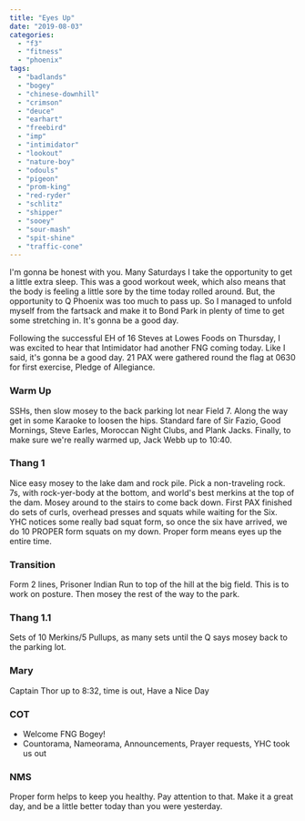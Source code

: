 ```yaml
---
title: "Eyes Up"
date: "2019-08-03"
categories: 
  - "f3"
  - "fitness"
  - "phoenix"
tags: 
  - "badlands"
  - "bogey"
  - "chinese-downhill"
  - "crimson"
  - "deuce"
  - "earhart"
  - "freebird"
  - "imp"
  - "intimidator"
  - "lookout"
  - "nature-boy"
  - "odouls"
  - "pigeon"
  - "prom-king"
  - "red-ryder"
  - "schlitz"
  - "shipper"
  - "sooey"
  - "sour-mash"
  - "spit-shine"
  - "traffic-cone"
---
```


I'm gonna be honest with you. Many Saturdays I take the opportunity to get a little extra sleep. This was a good workout week, which also means that the body is feeling a little sore by the time today rolled around. But, the opportunity to Q Phoenix was too much to pass up. So I managed to unfold myself from the fartsack and make it to Bond Park in plenty of time to get some stretching in. It's gonna be a good day.

Following the successful EH of 16 Steves at Lowes Foods on Thursday, I was excited to hear that Intimidator had another FNG coming today. Like I said, it's gonna be a good day. 21 PAX were gathered round the flag at 0630 for first exercise, Pledge of Allegiance.

### Warm Up

SSHs, then slow mosey to the back parking lot near Field 7. Along the way get in some Karaoke to loosen the hips. Standard fare of Sir Fazio, Good Mornings, Steve Earles, Moroccan Night Clubs, and Plank Jacks. Finally, to make sure we're really warmed up, Jack Webb up to 10:40.

### Thang 1

Nice easy mosey to the lake dam and rock pile. Pick a non-traveling rock. 7s, with rock-yer-body at the bottom, and world's best merkins at the top of the dam. Mosey around to the stairs to come back down. First PAX finished do sets of curls, overhead presses and squats while waiting for the Six. YHC notices some really bad squat form, so once the six have arrived, we do 10 PROPER form squats on my down. Proper form means eyes up the entire time.

### Transition

Form 2 lines, Prisoner Indian Run to top of the hill at the big field. This is to work on posture. Then mosey the rest of the way to the park.

### Thang 1.1

Sets of 10 Merkins/5 Pullups, as many sets until the Q says mosey back to the parking lot.

### Mary

Captain Thor up to 8:32, time is out, Have a Nice Day

### COT

- Welcome FNG Bogey!
- Countorama, Nameorama, Announcements, Prayer requests, YHC took us out

### NMS

Proper form helps to keep you healthy. Pay attention to that. Make it a great day, and be a little better today than you were yesterday.
